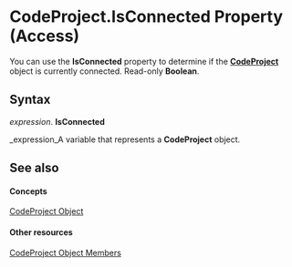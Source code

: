 
# CodeProject.IsConnected Property (Access)

You can use the  **IsConnected** property to determine if the **[CodeProject](70b71f57-df23-2cf7-23f5-147053a8ec26.md)** object is currently connected. Read-only  **Boolean**.


## Syntax

 _expression_. **IsConnected**

 _expression_A variable that represents a  **CodeProject** object.


## See also


#### Concepts


 [CodeProject Object](70b71f57-df23-2cf7-23f5-147053a8ec26.md)
#### Other resources


 [CodeProject Object Members](cd3b6b70-8312-2f2f-0f4d-7679d8bea9f5.md)
